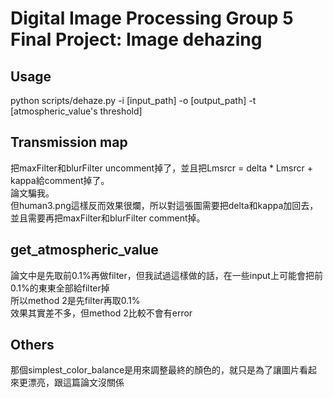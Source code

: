 # Digital Image Processing Group 5 Final Project: Image dehazing

## Usage
python scripts/dehaze.py -i [input_path] -o [output_path] -t [atmospheric_value's threshold]

## Transmission map
把maxFilter和blurFilter uncomment掉了，並且把Lmsrcr = delta * Lmsrcr + kappa給comment掉了。 \
論文騙我。\
但human3.png這樣反而效果很爛，所以對這張圖需要把delta和kappa加回去，並且需要再把maxFilter和blurFilter comment掉。

## get_atmospheric_value
論文中是先取前0.1%再做filter，但我試過這樣做的話，在一些input上可能會把前0.1%的東東全部給filter掉 \
所以method 2是先filter再取0.1% \
效果其實差不多，但method 2比較不會有error

## Others
那個simplest_color_balance是用來調整最終的顏色的，就只是為了讓圖片看起來更漂亮，跟這篇論文沒關係
